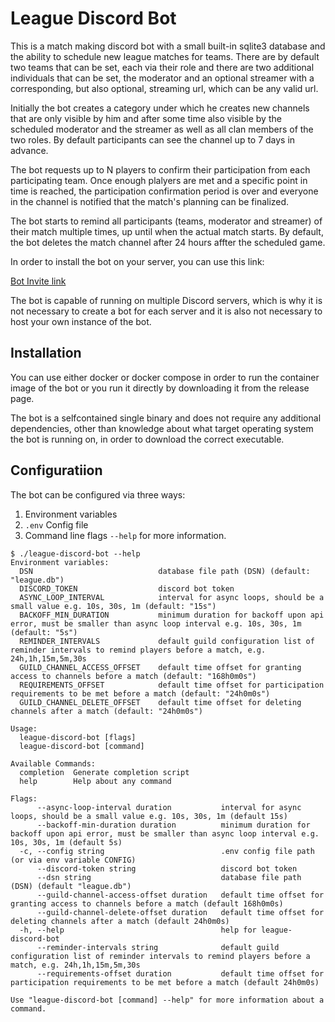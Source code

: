 # League Discord Bot

This is a match making discord bot with a small built-in sqlite3 database and the ability to schedule new league matches for teams.
There are by default two teams that can be set, each via their role and there are two additional individuals that can be set, the moderator and an optional streamer with a corresponding, but also optional, streaming url, which can be any valid url.

Initially the bot creates a category under which he creates new channels that are only visible by him and after some time also visible by the scheduled moderator and the streamer as well as all clan members of the two roles.
By default participants can see the channel up to 7 days in advance.

The bot requests up to N players to confirm their participation from each participating team.
Once enough plalyers are met and a specific point in time is reached, the participation confirmation period is over and everyone in the channel is notified that the match's planning can be finalized.

The bot starts to remind all participants (teams, moderator and streamer) of their match multiple times, up until when the actual match starts.
By default, the bot deletes the match channel after 24 hours affter the scheduled game.

In order to install the bot on your server, you can use this link:

[Bot Invite link](https://discord.com/oauth2/authorize?client_id=1370994546799804426&permissions=1707535384444016&integration_type=0&scope=bot)

The bot is capable of running on multiple Discord servers, which is why it is not necessary to create a bot for each server and it is also not necessary to host your own instance of the bot.

## Installation

You can use either docker or docker compose in order to run the container image of the bot or you run it directly by downloading it from the release page.

The bot is a selfcontained single binary and does not require any additional dependencies, other than knowledge about what target operating system the bot is running on, in order to download the correct executable.

## Configuratiion

The bot can be configured via three ways:

1. Environment variables
2. `.env` Config file
3. Command line flags `--help` for more information.

```shell
$ ./league-discord-bot --help
Environment variables:
  DSN                            database file path (DSN) (default: "league.db")
  DISCORD_TOKEN                  discord bot token
  ASYNC_LOOP_INTERVAL            interval for async loops, should be a small value e.g. 10s, 30s, 1m (default: "15s")
  BACKOFF_MIN_DURATION           minimum duration for backoff upon api error, must be smaller than async loop interval e.g. 10s, 30s, 1m (default: "5s")
  REMINDER_INTERVALS             default guild configuration list of reminder intervals to remind players before a match, e.g. 24h,1h,15m,5m,30s
  GUILD_CHANNEL_ACCESS_OFFSET    default time offset for granting access to channels before a match (default: "168h0m0s")
  REQUIREMENTS_OFFSET            default time offset for participation requirements to be met before a match (default: "24h0m0s")
  GUILD_CHANNEL_DELETE_OFFSET    default time offset for deleting channels after a match (default: "24h0m0s")

Usage:
  league-discord-bot [flags]
  league-discord-bot [command]

Available Commands:
  completion  Generate completion script
  help        Help about any command

Flags:
      --async-loop-interval duration           interval for async loops, should be a small value e.g. 10s, 30s, 1m (default 15s)
      --backoff-min-duration duration          minimum duration for backoff upon api error, must be smaller than async loop interval e.g. 10s, 30s, 1m (default 5s)
  -c, --config string                          .env config file path (or via env variable CONFIG)
      --discord-token string                   discord bot token
      --dsn string                             database file path (DSN) (default "league.db")
      --guild-channel-access-offset duration   default time offset for granting access to channels before a match (default 168h0m0s)
      --guild-channel-delete-offset duration   default time offset for deleting channels after a match (default 24h0m0s)
  -h, --help                                   help for league-discord-bot
      --reminder-intervals string              default guild configuration list of reminder intervals to remind players before a match, e.g. 24h,1h,15m,5m,30s
      --requirements-offset duration           default time offset for participation requirements to be met before a match (default 24h0m0s)

Use "league-discord-bot [command] --help" for more information about a command.

